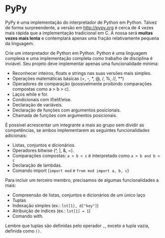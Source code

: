 PyPy
====

PyPy é uma implementação do interpretador de Python em Python. Talvez de forma surpreendente, a versão em http://pypy.org é cerca de 4 vezes mais rápida que a implementação tradicional em C. A nossa será **muitas vezes mais lenta** e contemplará apenas uma fração relativamente pequena da linguagem. 

Crie um interpretador de Python em Python. Python é uma linguagem complexa e uma implementação completa como trabalho de disciplina é inviável. Seu projeto deve implementar apenas uma funcionalidade mínima:

* Reconhecer inteiros, floats e strings nas suas versões mais simples.
* Operações matemáticas básicas (+, -, *, @, /, %, //, **)
* Operadores de comparação (possivelmente proibindo comparações compostas como a > b > c).
* Laços while e for.
* Condicionais com if/elif/else.
* Declaração de variáveis.
* Declaração de funções com argumentos posicionais.
* Chamada de funções com argumentos posicionais.

É possível acrescentar um integrante a mais ao grupo sem dividir as competências, se ambos implementarem as seguintes funcionalidades adicionais:

* Listas, conjuntos e dicionários. 
* Operadores bitwise (^, |, &, ~).
* Comparações compostas: `a > b < c` é interpretado como `a > b and b < c`
* Declaração de lambdas.
* Comando import (`import mod` e `from mod import a, b, c`)  

Para incluir um terceiro membro, precisamos de algumas funcionalidades a mais:

* Compreensão de listas, conjuntos e dicionários de um único laço
* Tuplas
* Indexação simples (ex.: `lst[1], d["key"]`)
* Atribuição de índices (ex.: `lst[1] = 1`)
* Comando with.

Lembre que tuplas são definidas pelo operador `,`, exceto a tupla vazia, definida como `()`.

